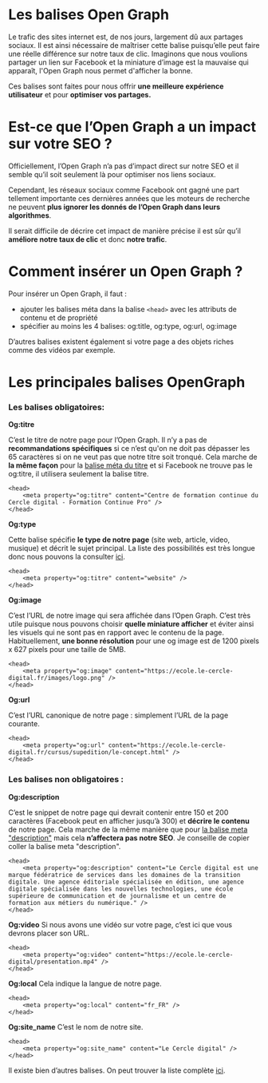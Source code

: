 # Les balises Open Graph

Le trafic des sites internet est, de nos jours, largement dû aux partages sociaux. Il est ainsi nécessaire de maîtriser cette balise puisqu’elle peut faire une réelle différence sur notre taux de clic.
Imaginons que nous voulions partager un lien sur Facebook et la miniature d’image est la mauvaise qui apparaît, l'Open Graph nous permet d'afficher la bonne.

Ces balises sont faites pour nous offrir **une meilleure expérience utilisateur** et pour **optimiser vos partages.**

# Est-ce que l’Open Graph a un impact sur votre SEO ?

Officiellement, l’Open Graph n’a pas d’impact direct sur notre SEO et il semble qu’il soit seulement là pour optimiser nos liens sociaux.

Cependant, les réseaux sociaux comme Facebook ont gagné une part tellement importante ces dernières années que les moteurs de recherche ne peuvent **plus ignorer les donnés de l’Open Graph dans leurs algorithmes**. 

Il serait difficile de décrire cet impact de manière précise il est sûr qu’il **améliore notre taux de clic** et donc **notre trafic**.

# Comment insérer un Open Graph ?

Pour insérer un Open Graph, il faut :

- ajouter les balises méta dans la balise `<head>` avec les attributs de contenu et de propriété
- spécifier au moins les 4 balises: og:title, og:type, og:url, og:image

D’autres balises existent également si votre page a des objets riches comme des vidéos par exemple.

# Les principales balises OpenGraph

### Les balises obligatoires:

**Og:titre**

C’est le titre de notre page pour l’Open Graph. Il n’y a pas de **recommandations spécifiques** si ce n’est qu'on ne doit pas dépasser les 65 caractères si on ne veut pas que notre titre soit tronqué. Cela marche de **la même façon** pour la [balise méta du titre](meta?id=renseigner-la-balise-meta-quottitlequot) et si Facebook ne trouve pas le og:titre, il utilisera seulement la balise titre.

~~~~
<head>
	<meta property="og:titre" content="Centre de formation continue du Cercle digital - Formation Continue Pro" />
</head>
~~~~

**Og:type**

Cette balise spécifie **le type de notre page** (site web, article, video, musique) et décrit le sujet principal. La liste des possibilités est très longue donc nous pouvons la consulter [ici](http://ogp.me/#types).
~~~~
<head>
	<meta property="og:titre" content="website" />
</head>
~~~~

**Og:image**

C’est l’URL de notre image qui sera affichée dans l’Open Graph. C’est très utile puisque nous pouvons choisir **quelle miniature afficher** et éviter ainsi les visuels qui ne sont pas en rapport avec le contenu de la page.
Habituellement, **une bonne résolution** pour une og image est de 1200 pixels x 627 pixels pour une taille de 5MB.

~~~~
<head>
	<meta property="og:image" content="https://ecole.le-cercle-digital.fr/images/logo.png" />
</head>
~~~~

**Og:url**

C’est l’URL canonique de notre page : simplement l’URL de la page courante.

~~~~
<head>
	<meta property="og:url" content="https://ecole.le-cercle-digital.fr/cursus/supedition/le-concept.html" />
</head>
~~~~

### Les balises non obligatoires :

**Og:description**

C’est le snippet de notre page qui devrait contenir entre 150 et 200 caractères (Facebook peut en afficher jusqu’à 300) et **décrire le contenu** de notre page. Cela marche de la même manière que pour [la balise meta "description"](meta?id=renseigner-la-balise-meta-quotdescriptionquot) mais cela **n’affectera pas notre SEO**.
Je conseille de copier coller la balise meta "description".

~~~~
<head>
	<meta property="og:description" content="Le Cercle digital est une marque fédératrice de services dans les domaines de la transition digitale. Une agence éditoriale spécialisée en édition, une agence digitale spécialisée dans les nouvelles technologies, une école supérieure de communication et de journalisme et un centre de formation aux métiers du numérique." />
</head>
~~~~

**Og:video**
Si nous avons une vidéo sur votre page, c’est ici que vous devrons placer son URL.

~~~~
<head>
	<meta property="og:video" content="https://ecole.le-cercle-digital/presentation.mp4" />
</head>
~~~~

**Og:local**
Cela indique la langue de notre page.

~~~~
<head>
	<meta property="og:local" content="fr_FR" />
</head>
~~~~

**Og:site_name**
C’est le nom de notre site.

~~~~
<head>
	<meta property="og:site_name" content="Le Cercle digital" />
</head>
~~~~


Il existe bien d’autres balises. On peut trouver la liste complète [ici](http://ogp.me/).